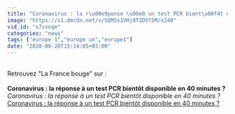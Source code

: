 ```yaml
---
title: "Coronavirus : la r\u00e9ponse \u00e0 un test PCR bient\u00f4t disponible en 40 minutes ?"
image: "https://s1.dmcdn.net/v/SQMSs1VHj8TZDVt5M/x240"
vid_id: "x7vsoqe"
categories: "news"
tags: ["europe 1","europe un","europe1"]
date: "2020-08-28T15:14:05+03:00"
---
```

<br>Retrouvez &quot;La France bouge&quot; sur :   <br><br><b>Coronavirus : la réponse à un test PCR bientôt disponible en 40 minutes ?</b><br> <i>Coronavirus : la réponse à un test PCR bientôt disponible en 40 minutes ?</i><br> <u>Coronavirus : la réponse à un test PCR bientôt disponible en 40 minutes ?</u>
